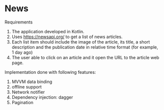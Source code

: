 # News

Requirements
1. The application  developed in Kotlin.
2. Uses ​https://newsapi.org/​ to get a list of news articles. 
3. Each list item should include the image of the article, its title, a short description and the publication date in relative time format (for example, ​1 day ago​)
4. The user able to click on an article and it open the URL to the article web page.


Implementation done with following features:
1. MVVM data binding
2. offline support
3. Network notifier
4. Dependency injection: dagger
5. Pagination
